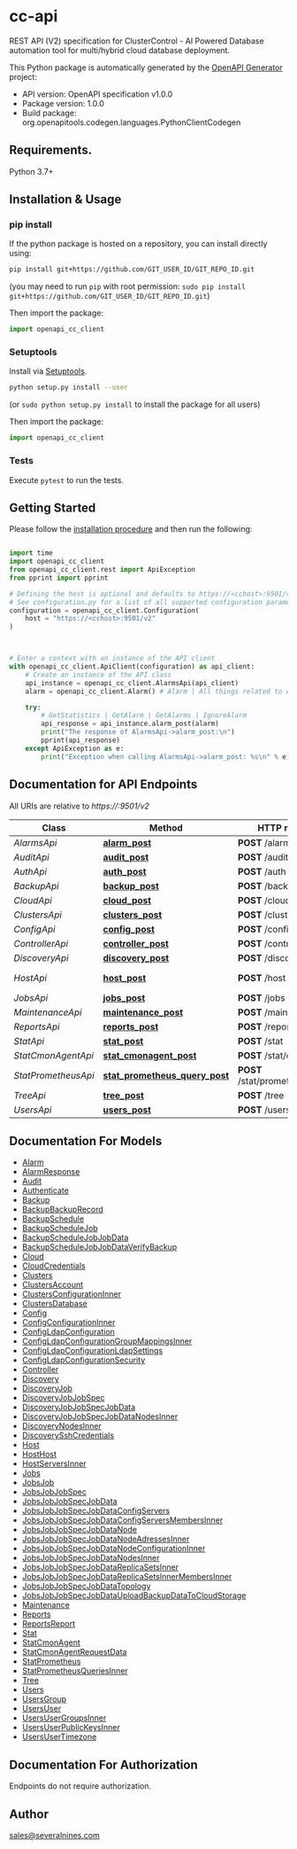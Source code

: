 # cc-api
REST API (V2) specification for ClusterControl - AI Powered Database automation tool for multi/hybrid cloud database deployment.

This Python package is automatically generated by the [OpenAPI Generator](https://openapi-generator.tech) project:

- API version: OpenAPI specification v1.0.0
- Package version: 1.0.0
- Build package: org.openapitools.codegen.languages.PythonClientCodegen

## Requirements.

Python 3.7+

## Installation & Usage
### pip install

If the python package is hosted on a repository, you can install directly using:

```sh
pip install git+https://github.com/GIT_USER_ID/GIT_REPO_ID.git
```
(you may need to run `pip` with root permission: `sudo pip install git+https://github.com/GIT_USER_ID/GIT_REPO_ID.git`)

Then import the package:
```python
import openapi_cc_client
```

### Setuptools

Install via [Setuptools](http://pypi.python.org/pypi/setuptools).

```sh
python setup.py install --user
```
(or `sudo python setup.py install` to install the package for all users)

Then import the package:
```python
import openapi_cc_client
```

### Tests

Execute `pytest` to run the tests.

## Getting Started

Please follow the [installation procedure](#installation--usage) and then run the following:

```python

import time
import openapi_cc_client
from openapi_cc_client.rest import ApiException
from pprint import pprint

# Defining the host is optional and defaults to https://<cchost>:9501/v2
# See configuration.py for a list of all supported configuration parameters.
configuration = openapi_cc_client.Configuration(
    host = "https://<cchost>:9501/v2"
)



# Enter a context with an instance of the API client
with openapi_cc_client.ApiClient(configuration) as api_client:
    # Create an instance of the API class
    api_instance = openapi_cc_client.AlarmsApi(api_client)
    alarm = openapi_cc_client.Alarm() # Alarm | All things related to Alarms and Stats

    try:
        # GetStatistics | GetAlarm | GetAlarms | IgnoreAlarm
        api_response = api_instance.alarm_post(alarm)
        print("The response of AlarmsApi->alarm_post:\n")
        pprint(api_response)
    except ApiException as e:
        print("Exception when calling AlarmsApi->alarm_post: %s\n" % e)

```

## Documentation for API Endpoints

All URIs are relative to *https://<cchost>:9501/v2*

Class | Method | HTTP request | Description
------------ | ------------- | ------------- | -------------
*AlarmsApi* | [**alarm_post**](docs/AlarmsApi.md#alarm_post) | **POST** /alarm | GetStatistics | GetAlarm | GetAlarms | IgnoreAlarm
*AuditApi* | [**audit_post**](docs/AuditApi.md#audit_post) | **POST** /audit | GetStatistics | GetAlarm | GetAlarms | IgnoreAlarm
*AuthApi* | [**auth_post**](docs/AuthApi.md#auth_post) | **POST** /auth | Authenticate | Logout | Password Reset | Authenticate response (with challenge)
*BackupApi* | [**backup_post**](docs/BackupApi.md#backup_post) | **POST** /backup | GetBackups | GetBackupSchedules | ScheduleBackup | DeleteBackupRecord
*CloudApi* | [**cloud_post**](docs/CloudApi.md#cloud_post) | **POST** /cloud | VerifyCredentials | ListCredentials | etc
*ClustersApi* | [**clusters_post**](docs/ClustersApi.md#clusters_post) | **POST** /clusters | GetClusterInfo | Get/Set Config | etc
*ConfigApi* | [**config_post**](docs/ConfigApi.md#config_post) | **POST** /config | GetConfig | xxx | xxx | etc
*ControllerApi* | [**controller_post**](docs/ControllerApi.md#controller_post) | **POST** /controller | Ping | Heartbeat | etc
*DiscoveryApi* | [**discovery_post**](docs/DiscoveryApi.md#discovery_post) | **POST** /discovery | CheckClusterName | CheckHosts | GetSupportedClusterTypes
*HostApi* | [**host_post**](docs/HostApi.md#host_post) | **POST** /host | Path for managing servers
*JobsApi* | [**jobs_post**](docs/JobsApi.md#jobs_post) | **POST** /jobs | CreateJobInstance | etc
*MaintenanceApi* | [**maintenance_post**](docs/MaintenanceApi.md#maintenance_post) | **POST** /maintenance | CreateJobInstance | etc
*ReportsApi* | [**reports_post**](docs/ReportsApi.md#reports_post) | **POST** /reports | GenerateReport | etc
*StatApi* | [**stat_post**](docs/StatApi.md#stat_post) | **POST** /stat | GetInfo | etc
*StatCmonAgentApi* | [**stat_cmonagent_post**](docs/StatCmonAgentApi.md#stat_cmonagent_post) | **POST** /stat/cmonagent | GetInfo | etc
*StatPrometheusApi* | [**stat_prometheus_query_post**](docs/StatPrometheusApi.md#stat_prometheus_query_post) | **POST** /stat/prometheus/query | GetInfo | etc
*TreeApi* | [**tree_post**](docs/TreeApi.md#tree_post) | **POST** /tree | AddACL | RemoveAcl | etc
*UsersApi* | [**users_post**](docs/UsersApi.md#users_post) | **POST** /users | CreateUser | etc


## Documentation For Models

 - [Alarm](docs/Alarm.md)
 - [AlarmResponse](docs/AlarmResponse.md)
 - [Audit](docs/Audit.md)
 - [Authenticate](docs/Authenticate.md)
 - [Backup](docs/Backup.md)
 - [BackupBackupRecord](docs/BackupBackupRecord.md)
 - [BackupSchedule](docs/BackupSchedule.md)
 - [BackupScheduleJob](docs/BackupScheduleJob.md)
 - [BackupScheduleJobJobData](docs/BackupScheduleJobJobData.md)
 - [BackupScheduleJobJobDataVerifyBackup](docs/BackupScheduleJobJobDataVerifyBackup.md)
 - [Cloud](docs/Cloud.md)
 - [CloudCredentials](docs/CloudCredentials.md)
 - [Clusters](docs/Clusters.md)
 - [ClustersAccount](docs/ClustersAccount.md)
 - [ClustersConfigurationInner](docs/ClustersConfigurationInner.md)
 - [ClustersDatabase](docs/ClustersDatabase.md)
 - [Config](docs/Config.md)
 - [ConfigConfigurationInner](docs/ConfigConfigurationInner.md)
 - [ConfigLdapConfiguration](docs/ConfigLdapConfiguration.md)
 - [ConfigLdapConfigurationGroupMappingsInner](docs/ConfigLdapConfigurationGroupMappingsInner.md)
 - [ConfigLdapConfigurationLdapSettings](docs/ConfigLdapConfigurationLdapSettings.md)
 - [ConfigLdapConfigurationSecurity](docs/ConfigLdapConfigurationSecurity.md)
 - [Controller](docs/Controller.md)
 - [Discovery](docs/Discovery.md)
 - [DiscoveryJob](docs/DiscoveryJob.md)
 - [DiscoveryJobJobSpec](docs/DiscoveryJobJobSpec.md)
 - [DiscoveryJobJobSpecJobData](docs/DiscoveryJobJobSpecJobData.md)
 - [DiscoveryJobJobSpecJobDataNodesInner](docs/DiscoveryJobJobSpecJobDataNodesInner.md)
 - [DiscoveryNodesInner](docs/DiscoveryNodesInner.md)
 - [DiscoverySshCredentials](docs/DiscoverySshCredentials.md)
 - [Host](docs/Host.md)
 - [HostHost](docs/HostHost.md)
 - [HostServersInner](docs/HostServersInner.md)
 - [Jobs](docs/Jobs.md)
 - [JobsJob](docs/JobsJob.md)
 - [JobsJobJobSpec](docs/JobsJobJobSpec.md)
 - [JobsJobJobSpecJobData](docs/JobsJobJobSpecJobData.md)
 - [JobsJobJobSpecJobDataConfigServers](docs/JobsJobJobSpecJobDataConfigServers.md)
 - [JobsJobJobSpecJobDataConfigServersMembersInner](docs/JobsJobJobSpecJobDataConfigServersMembersInner.md)
 - [JobsJobJobSpecJobDataNode](docs/JobsJobJobSpecJobDataNode.md)
 - [JobsJobJobSpecJobDataNodeAdressesInner](docs/JobsJobJobSpecJobDataNodeAdressesInner.md)
 - [JobsJobJobSpecJobDataNodeConfigurationInner](docs/JobsJobJobSpecJobDataNodeConfigurationInner.md)
 - [JobsJobJobSpecJobDataNodesInner](docs/JobsJobJobSpecJobDataNodesInner.md)
 - [JobsJobJobSpecJobDataReplicaSetsInner](docs/JobsJobJobSpecJobDataReplicaSetsInner.md)
 - [JobsJobJobSpecJobDataReplicaSetsInnerMembersInner](docs/JobsJobJobSpecJobDataReplicaSetsInnerMembersInner.md)
 - [JobsJobJobSpecJobDataTopology](docs/JobsJobJobSpecJobDataTopology.md)
 - [JobsJobJobSpecJobDataUploadBackupDataToCloudStorage](docs/JobsJobJobSpecJobDataUploadBackupDataToCloudStorage.md)
 - [Maintenance](docs/Maintenance.md)
 - [Reports](docs/Reports.md)
 - [ReportsReport](docs/ReportsReport.md)
 - [Stat](docs/Stat.md)
 - [StatCmonAgent](docs/StatCmonAgent.md)
 - [StatCmonAgentRequestData](docs/StatCmonAgentRequestData.md)
 - [StatPrometheus](docs/StatPrometheus.md)
 - [StatPrometheusQueriesInner](docs/StatPrometheusQueriesInner.md)
 - [Tree](docs/Tree.md)
 - [Users](docs/Users.md)
 - [UsersGroup](docs/UsersGroup.md)
 - [UsersUser](docs/UsersUser.md)
 - [UsersUserGroupsInner](docs/UsersUserGroupsInner.md)
 - [UsersUserPublicKeysInner](docs/UsersUserPublicKeysInner.md)
 - [UsersUserTimezone](docs/UsersUserTimezone.md)


<a id="documentation-for-authorization"></a>
## Documentation For Authorization

Endpoints do not require authorization.


## Author

sales@severalnines.com


